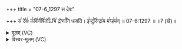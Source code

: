 +++
title = "07-6_1297 स देवः"

+++
स꣢ दे꣣वः꣢ क꣣वि꣡ने꣢षि꣣तो꣢꣣ऽ.भि꣡ द्रोणा꣢꣯नि धावति। इ꣢न्दु꣣रि꣡न्द्रा꣢य म꣣ꣳह꣡य꣢न् ॥ 07-6:1297 ॥ ॥7 (खे)॥

<details><summary>मूलम् (VC)</summary>

स꣢ दे꣣वः꣢ क꣣वि꣡ने꣢षि꣣तो꣢३꣱ऽभि꣡ द्रोणा꣢꣯नि धावति । इ꣢न्दु꣣रि꣡न्द्रा꣢य म꣣ꣳह꣡य꣢न् ॥१२९७॥
</details>

<details><summary>विस्वर-मूलम् (VC)</summary>

स देवः कविनेषितो३ऽभि द्रोणानि धावति । इन्दुरिन्द्राय मꣳहयन् ॥१२९७॥
</details>